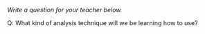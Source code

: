 _Write a question for your teacher below._

Q: What kind of analysis technique will we be learning how to use?

